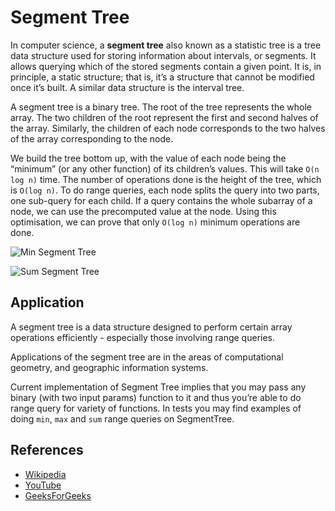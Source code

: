 Segment Tree
============

In computer science, a **segment tree** also known as a statistic tree is a tree data structure used for storing information about intervals, or segments. It allows querying which of the stored segments contain a given point. It is, in principle, a static structure; that is, it’s a structure that cannot be modified once it’s built. A similar data structure is the interval tree.

A segment tree is a binary tree. The root of the tree represents the whole array. The two children of the root represent the first and second halves of the array. Similarly, the children of each node corresponds to the two halves of the array corresponding to the node.

We build the tree bottom up, with the value of each node being the “minimum” (or any other function) of its children’s values. This will take `O(n log n)` time. The number of operations done is the height of the tree, which is `O(log n)`. To do range queries, each node splits the query into two parts, one sub-query for each child. If a query contains the whole subarray of a node, we can use the precomputed value at the node. Using this optimisation, we can prove that only `O(log n)` minimum operations are done.

![Min Segment Tree](https://www.geeksforgeeks.org/wp-content/uploads/RangeMinimumQuery.png)

![Sum Segment Tree](https://www.geeksforgeeks.org/wp-content/uploads/segment-tree1.png)

Application
-----------

A segment tree is a data structure designed to perform certain array operations efficiently - especially those involving range queries.

Applications of the segment tree are in the areas of computational geometry, and geographic information systems.

Current implementation of Segment Tree implies that you may pass any binary (with two input params) function to it and thus you’re able to do range query for variety of functions. In tests you may find examples of doing `min`, `max` and `sum` range queries on SegmentTree.

References
----------

-   [Wikipedia](https://en.wikipedia.org/wiki/Segment_tree)
-   [YouTube](https://www.youtube.com/watch?v=ZBHKZF5w4YU&index=65&list=PLLXdhg_r2hKA7DPDsunoDZ-Z769jWn4R8)
-   [GeeksForGeeks](https://www.geeksforgeeks.org/segment-tree-set-1-sum-of-given-range/)
